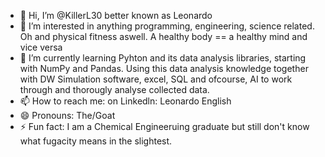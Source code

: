 - 👋 Hi, I’m @KillerL30 better known as Leonardo
- 👀 I’m interested in anything programming, engineering, science related. Oh and physical fitness aswell. A healthy body == a healthy mind and vice versa
- 🌱 I’m currently learning Pyhton and its data analysis libraries, starting with NumPy and Pandas. Using this data analysis knowledge together with DW Simulation software, excel, SQL and ofcourse, AI to work through and thorougly analyse collected data.
- 📫 How to reach me: on Linkedln: Leonardo English
- 😄 Pronouns: The/Goat
- ⚡ Fun fact: I am a Chemical Engineeruing graduate but still don't know what fugacity means in the slightest.

<!---
KillerL30/KillerL30 is a ✨ special ✨ repository because its `README.md` (this file) appears on your GitHub profile.
You can click the Preview link to take a look at your changes.
--->
